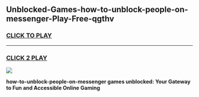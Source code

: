 
## Unblocked-Games-how-to-unblock-people-on-messenger-Play-Free-qgthv
<h3>
<a href="https://premium76.site?title=how-to-unblock-people-on-messenger&ref=18A1">CLICK TO PLAY</a></h3>
<hr>

<h3>
<a href="https://premium76.site?title=how-to-unblock-people-on-messenger&ref=18A1">CLICK 2 PLAY</a>
  
</h3>

<a href="https://premium76.site?title=how-to-unblock-people-on-messenger&ref=18A1"><img src="https://clearcache.store/games.png"></a>


**how-to-unblock-people-on-messenger games unblocked: Your Gateway to Fun and Accessible Online Gaming**
